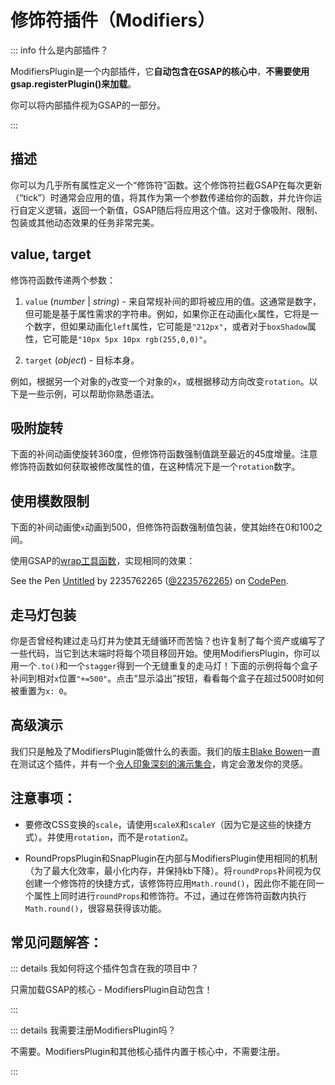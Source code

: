 # 修饰符插件（Modifiers）

::: info 什么是内部插件？

ModifiersPlugin是一个内部插件，它**自动包含在GSAP的核心中**，**不需要使用gsap.registerPlugin()来加载**。

你可以将内部插件视为GSAP的一部分。

:::

## 描述

你可以为几乎所有属性定义一个“修饰符”函数。这个修饰符拦截GSAP在每次更新（“tick”）时通常会应用的值，将其作为第一个参数传递给你的函数，并允许你运行自定义逻辑，返回一个新值，GSAP随后将应用这个值。这对于像吸附、限制、包装或其他动态效果的任务非常完美。

## value, target

修饰符函数传递两个参数：

1. `value` (_number_ | _string_) - 来自常规补间的即将被应用的值。这通常是数字，但可能是基于属性需求的字符串。例如，如果你正在动画化`x`属性，它将是一个数字，但如果动画化`left`属性，它可能是`"212px"`，或者对于`boxShadow`属性，它可能是`"10px 5px 10px rgb(255,0,0)"`。

2. `target` (_object_) - 目标本身。

例如，根据另一个对象的`y`改变一个对象的`x`，或根据移动方向改变`rotation`。以下是一些示例，可以帮助你熟悉语法。

## 吸附旋转

下面的补间动画使旋转360度，但修饰符函数强制值跳至最近的45度增量。注意修饰符函数如何获取被修改属性的值，在这种情况下是一个`rotation`数字。

<MyIframe height="300" style="width: 100%;" scrolling="no" title="ModifiersPlugin: rotation snap" src="https://codepen.io/2235762265/embed/pvJzpjJ?default-tab=result&theme-id=41164" frameborder="no" loading="lazy" allowtransparency="true" allowfullscreen="true">
</MyIframe>

## 使用模数限制

下面的补间动画使`x`动画到500，但修饰符函数强制值包装，使其始终在0和100之间。

<MyIframe height="400" style="width: 100%;" scrolling="no" title="ModifiersPlugin: Clamp using Modulus" src="https://codepen.io/2235762265/embed/ByNBJjE?default-tab=result&theme-id=41164" frameborder="no" loading="lazy" allowtransparency="true" allowfullscreen="true">
</MyIframe>

使用GSAP的[wrap工具函数](<https://gsap.com/docs/v3/GSAP/UtilityMethods/wrap()>)，实现相同的效果：

<MyIframe height="500" style="width: 100%;" scrolling="no" title="Untitled" src="https://codepen.io/2235762265/embed/LEVPeyd?default-tab=result&theme-id=41164" frameborder="no" loading="lazy" allowtransparency="true" allowfullscreen="true">
  See the Pen <a href="https://codepen.io/2235762265/pen/LEVPeyd">
  Untitled</a> by 2235762265 (<a href="https://codepen.io/2235762265">@2235762265</a>)
  on <a href="https://codepen.io">CodePen</a>.
</MyIframe>

## 走马灯包装

你是否曾经构建过走马灯并为使其无缝循环而苦恼？也许复制了每个资产或编写了一些代码，当它到达末端时将每个项目移回开始。使用ModifiersPlugin，你可以用一个`.to()`和一个`stagger`得到一个无缝重复的走马灯！下面的示例将每个盒子补间到相对`x`位置`"+=500"`。点击“显示溢出”按钮，看看每个盒子在超过500时如何被重置为`x: 0`。

<MyIframe height="300" style="width: 100%;" scrolling="no" title="ModifiersPlugin: seamless loop" src="https://codepen.io/2235762265/embed/MYwgrQJ?default-tab=result&theme-id=41164" frameborder="no" loading="lazy" allowtransparency="true" allowfullscreen="true">
</MyIframe>

## 高级演示

我们只是触及了ModifiersPlugin能做什么的表面。我们的版主[Blake Bowen](https://gsap.com/community/profile/21420-osublake/)一直在测试这个插件，并有一个[令人印象深刻的演示集合](https://codepen.io/collection/AWxOyk/)，肯定会激发你的灵感。

## 注意事项：

- 要修改CSS变换的`scale`，请使用`scaleX`和`scaleY`（因为它是这些的快捷方式）。并使用`rotation`，而不是`rotationZ`。

- RoundPropsPlugin和SnapPlugin在内部与ModifiersPlugin使用相同的机制（为了最大化效率，最小化内存，并保持kb下降）。将`roundProps`补间视为仅创建一个修饰符的快捷方式，该修饰符应用`Math.round()`，因此你不能在同一个属性上同时进行`roundProps`和修饰符。不过，通过在修饰符函数内执行`Math.round()`，很容易获得该功能。

## 常见问题解答：

::: details 我如何将这个插件包含在我的项目中？

只需加载GSAP的核心 - ModifiersPlugin自动包含！

:::

::: details 我需要注册ModifiersPlugin吗？

不需要。ModifiersPlugin和其他核心插件内置于核心中，不需要注册。

:::
